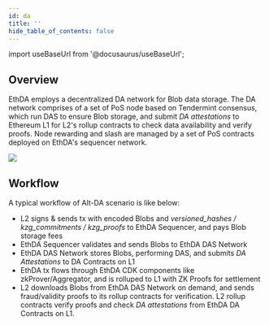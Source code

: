 ```yaml
---
id: da
title: ''
hide_table_of_contents: false
---
```


import useBaseUrl from '@docusaurus/useBaseUrl';

## Overview

EthDA employs a decentralized DA network for Blob data storage. The DA network comprises of a set of PoS node based on Tendermint consensus, which run DAS to ensure Blob storage, and submit *DA attestations* to Ethereum L1 for L2's rollup contracts to check data availability and verify proofs. Node rewarding and slash are managed by a set of PoS contracts deployed on EthDA's sequencer network. 

<div style={{textAlign: 'center'}}>
  <img src={useBaseUrl('/img/overview/da/da.png')} style={{maxWidth: '800'}} />
</div>

## Workflow

A typical workflow of Alt-DA scenario is like below:

- L2 signs & sends tx with encoded Blobs and *versioned_hashes / kzg_commitments / kzg_proofs* to EthDA Sequencer, and pays Blob storage fees
- EthDA Sequencer validates and sends Blobs to EthDA DAS Network
- EthDA DAS Network stores Blobs, performing DAS, and submits *DA Attestations* to DA Contracts on L1
- EthDA tx flows through EthDA CDK components like zkProver/Aggregator, and is rolluped to L1 with ZK Proofs for settlement
- L2 downloads Blobs from EthDA DAS Network on demand, and sends fraud/validity proofs to its rollup contracts for verification. L2 rollup contracts verify proofs and check *DA attestations* from EthDA DA Contracts on L1.


<!-- ## Overview

Blobsphere is the Alt-DA solution for Ethereum L2s, with seemless DA interface defined by [EIP-4844](https://www.eip4844.com). It accepts transaction data from L2s via blob-carrying transactions (Blob TX), stores it in a *Data Availability Layer*, and relays commitments of storage to *Blobsphere DA Contract* deployed on Ethereum L1, which could then be checked and verified by L2's contracts on L1.

<img src={useBaseUrl('/img/overview/blobsphere/blobsphere.png')} style={{width: 660}} />

## How Blobsphere works

EthDA by itself is an Ethereum validium with an off-chain *Data Availability Layer* which stores transaction data posted to it. But unlike other validiums which usually accepts legacy transactions, EthDA is specially catered for blob transactions, and *Blobsphere* is the protocol for L2s to use EthDA as an Alt-DA. -->